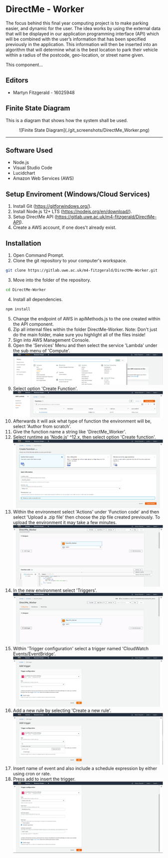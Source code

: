 # DirectMe - Worker

The focus behind this final year computing project is to make parking easier, and dynamic for the user. The idea works by using the external data that will be displayed in our application programming interface (API) which will be combined with the user’s information that has been specified previously in the application. This information will then be inserted into an algorithm that will determine what is the best location to park their vehicle within a radius of the postcode, geo-location, or street name given.

This component...

## Editors
* Martyn Fitzgerald - 16025948

## Finite State Diagram

This is a diagram that shows how the system shall be used.

<div align="center">
![Finite State Diagram](./git_screenshots/DirectMe_Worker.png)
</div>

<hr>

## Software Used

* Node.js
* Visual Studio Code
* Lucidchart
* Amazon Web Services (AWS)

## Setup Enviroment (Windows/Cloud Services)

1. Install Git (https://gitforwindows.org/).
2. Install Node.js 12+ LTS (https://nodejs.org/en/download/).
3. Setup DirectMe API (https://gitlab.uwe.ac.uk/m4-fitzgerald/DirectMe-API).
4. Create a AWS account, if one does't already exist.

## Installation

1. Open Command Prompt.
2. Clone the git repository to your computer's workspace.
```bash
git clone https://gitlab.uwe.ac.uk/m4-fitzgerald/DirectMe-Worker.git
```
3. Move into the folder of the repository.
```bash
cd DirectMe-Worker
```
4. Install all dependencies.
```bash
npm install
```
5. Change the endpoint of AWS in apiMethods.js to the one created within the API component.
6. Zip all internal files within the folder DirectMe-Worker. Note: Don't just do the main folder, make sure you highlight all of the files inside! 
7. Sign into AWS Management Console. 
8. Open the 'Services' Menu and then select the service 'Lambda' under the sub menu of 'Compute'.
![AWS 1](./git_screenshots/aws1.png)
9. Select option 'Create Function'.
![AWS 2](./git_screenshots/aws2.png)
10. Afterwards it will ask what type of function the environment will be, select 'Author from scratch'.
11. Give the function name a string like 'DirectMe_Worker'.
12. Select runtime as 'Node.js' ^12.x, then select option 'Create function'.
![AWS 3](./git_screenshots/aws3.png)
13. Within the environment select 'Actions' under 'Function code' and then select 'Upload a .zip file' then choose the zip file created previously. To upload the environment it may take a few minutes. 
![AWS 4](./git_screenshots/aws4.png)
14. In the new environment select 'Triggers'.
![AWS 5](./git_screenshots/aws5.png)
15. Within 'Trigger configuration' select a trigger named 'CloudWatch Events/EventBridge'.
![AWS 6](./git_screenshots/aws6.png)
16. Add a new rule by selecting 'Create a new rule'.
![AWS 7](./git_screenshots/aws7.png)
17. Insert name of event and also include a schedule expression by either using cron or rate.
18. Press add to insert the trigger.
![AWS 8](./git_screenshots/aws8.png)
